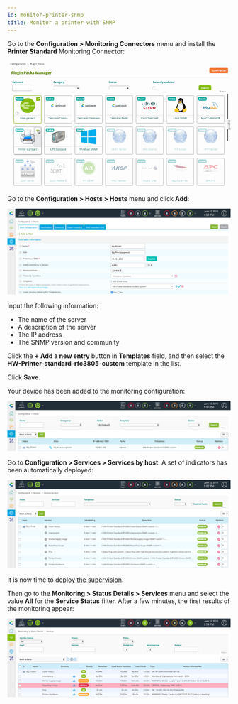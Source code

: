 ```yaml
---
id: monitor-printer-snmp
title: Monitor a printer with SNMP
---
```


Go to the **Configuration \> Monitoring Connectors** menu and install the **Printer Standard** Monitoring Connector:

![image](../assets/getting-started/quick_start_printer_0.gif)

Go to the **Configuration \> Hosts \> Hosts** menu and click **Add**:

![image](../assets/getting-started/quick_start_printer_1.png)

Input the following information:

* The name of the server
* A description of the server
* The IP address
* The SNMP version and community

Click the **+ Add a new entry** button in **Templates** field, and then select the **HW-Printer-standard-rfc3805-custom**
template in the list.

Click **Save**.

Your device has been added to the monitoring configuration:

![image](../assets/getting-started/quick_start_printer_2.png)

Go to **Configuration \> Services \> Services by host**. A set of indicators has been automatically deployed:

![image](../assets/getting-started/quick_start_printer_3.png)

It is now time to [deploy the supervision](#deploying-a-configuration).

Then go to the **Monitoring \> Status Details \> Services** menu and select the value **All** for the **Service Status**
filter. After a few minutes, the first results of the monitoring appear:

![image](../assets/getting-started/quick_start_printer_4.png)
